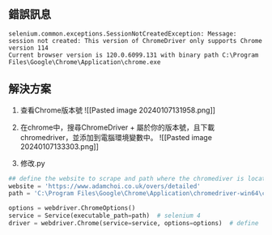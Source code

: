 ## 錯誤訊息
```shell
selenium.common.exceptions.SessionNotCreatedException: Message: session not created: This version of ChromeDriver only supports Chrome version 114
Current browser version is 120.0.6099.131 with binary path C:\Program Files\Google\Chrome\Application\chrome.exe
```

## 解決方案
1. 查看Chrome版本號
	![[Pasted image 20240107131958.png]]
2. 在chrome中，搜尋ChromeDriver + 屬於你的版本號，且下載chromedriver，並添加到電腦環境變數中。
	![[Pasted image 20240107133303.png]]

3. 修改.py
```python
## define the website to scrape and path where the chromediver is located or u can choose to move chromedriver in the project.
website = 'https://www.adamchoi.co.uk/overs/detailed'
path = 'C:\Program Files\Google\Chrome\Application\chromedriver-win64\chromedriver.exe'

options = webdriver.ChromeOptions()
service = Service(executable_path=path)  # selenium 4
driver = webdriver.Chrome(service=service, options=options)  # define 'driver' variable
```